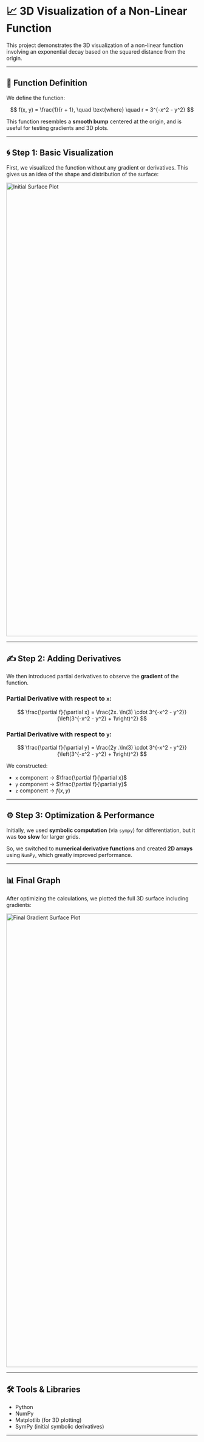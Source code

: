 # 📈 3D Visualization of a Non-Linear Function

This project demonstrates the 3D visualization of a non-linear function involving an exponential decay based on the squared distance from the origin.

---

## 🔣 Function Definition

We define the function:

$$
f(x, y) = \frac{1}{r + 1}, \quad \text{where} \quad r = 3^{-x^2 - y^2}
$$

This function resembles a **smooth bump** centered at the origin, and is useful for testing gradients and 3D plots.

---

## 🌀 Step 1: Basic Visualization

First, we visualized the function without any gradient or derivatives. This gives us an idea of the shape and distribution of the surface:

<img width="1190" height="1190" alt="Initial Surface Plot" src="https://github.com/user-attachments/assets/20cb2278-3f5b-41b0-9e0f-a3b376575094" />

---

## ✍️ Step 2: Adding Derivatives

We then introduced partial derivatives to observe the **gradient** of the function.

### Partial Derivative with respect to `x`:
$$
\frac{\partial f}{\partial x} = \frac{2x. \ln(3) \cdot 3^{-x^2 - y^2}}{\left(3^{-x^2 - y^2} + 1\right)^2}
$$

### Partial Derivative with respect to `y`:
$$
\frac{\partial f}{\partial y} = \frac{2y .\ln(3) \cdot 3^{-x^2 - y^2}}{\left(3^{-x^2 - y^2} + 1\right)^2}
$$

We constructed:
- `x` component → $\frac{\partial f}{\partial x}$
- `y` component → $\frac{\partial f}{\partial y}$
- `z` component → $f(x, y)$

---

## ⚙️ Step 3: Optimization & Performance

Initially, we used **symbolic computation** (via `sympy`) for differentiation, but it was **too slow** for larger grids.

So, we switched to **numerical derivative functions** and created **2D arrays** using `NumPy`, which greatly improved performance.

---

## 📊 Final Graph

After optimizing the calculations, we plotted the full 3D surface including gradients:

<img width="1190" height="1190" alt="Final Gradient Surface Plot" src="https://github.com/user-attachments/assets/2a10c0bd-c111-43f4-a9d3-31b4ed58b14c" />

---

## 🛠️ Tools & Libraries

- Python
- NumPy
- Matplotlib (for 3D plotting)
- SymPy (initial symbolic derivatives)

---


